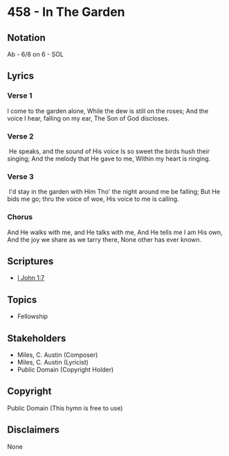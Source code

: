 # 458 - In The Garden

## Notation

Ab - 6/8 on 6 - SOL

## Lyrics

### Verse 1

I come to the garden alone, While the dew is still on the roses; And the voice I hear, falling on my ear, The Son of God discloses.

### Verse 2

 He speaks, and the sound of His voice Is so sweet the birds hush their singing; And the melody that He gave to me, Within my heart is ringing.

### Verse 3

 I'd stay in the garden with Him Tho' the night around me be falling; But He bids me go; thru the voice of woe, His voice to me is calling. 

### Chorus

And He walks with me, and He talks with me, And He tells me I am His own, And the joy we share as we tarry there, None other has ever known.


## Scriptures

- [I John 1:7](https://www.biblegateway.com/passage/?search=I%20John%201%3A7)

## Topics

- Fellowship

## Stakeholders

- Miles, C. Austin (Composer)
- Miles, C. Austin (Lyricist)
- Public Domain (Copyright Holder)

## Copyright

Public Domain
(This hymn is free to use)

## Disclaimers

None

